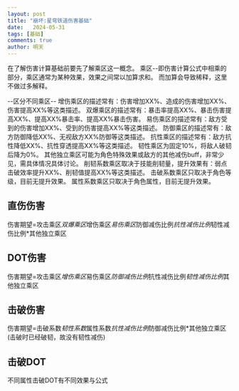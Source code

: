 ```yaml
---
layout: post
title: "崩坏:星穹铁道伤害基础"
date:   2024-05-31
tags: [基础]
comments: true
author: 明天
---
```

在了解伤害计算基础前要先了解乘区这一概念。
乘区--即伤害计算公式中相乘的部分，乘区通常为某种效果，效果之间常以加算求和。
而加算会导致稀释，这里不做过多解释。

--区分不同乘区--
增伤乘区的描述常有：伤害增加XX%、造成的伤害增加XX%、伤害提高XX%等这类描述。
双爆乘区的描述常有：暴击率提高XX%、暴击伤害提高XX%、提高XX%暴击率、提高XX%暴击伤害。
易伤乘区的描述常有：敌方受到的伤害增加XX%、受到的伤害提高XX%等这类描述。
防御乘区的描述常有：敌方防御降低XX%、无视敌方XX%防御等这类描述。
抗性乘区的描述常有：敌方抗性降低XX%、抗性穿透提高XX%等这类描述。
韧性乘区为固定10%，将敌人破韧后降为0%。
其他独立乘区可能为角色特殊效果或敌方的其他减伤buff，非常少见，需具体情况具体讨论。
削韧系数乘区取决于技能削韧量，提升效果有：弱点击破效率提升XX%、削韧值提高XX%等这类描述。
击破系数乘区只取决于角色等级，目前无提升效果。
属性系数乘区只取决于角色属性，目前无提升效果。
## 直伤伤害
伤害期望=攻击乘区*双爆乘区*增伤乘区*易伤乘区*防御减伤比例*抗性减伤比例*韧性减伤比例*其他独立乘区

## DOT伤害
伤害期望=攻击乘区*增伤乘区*易伤乘区*防御减伤比例*抗性减伤比例*韧性减伤比例*其他独立乘区

## 击破伤害
伤害期望=击破系数*韧性系数*属性系数*抗性减伤比例*防御减伤比例*其他独立乘区
(击破时已经破韧，故没有韧性减伤)

## 击破DOT
不同属性击破DOT有不同效果与公式
<!-- more -->

